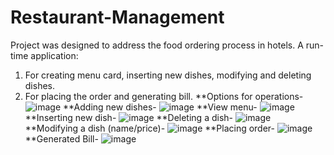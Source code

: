 # Restaurant-Management
Project was designed to address the food ordering process in hotels.
 A run-time application:
  1. For creating menu card, inserting new dishes, modifying and deleting dishes.
  2. For placing the order and generating bill.
**Options for operations-
![image](https://github.com/ishita0302/Restaurant-Management/assets/114524123/20f9b9de-c6ed-4b12-aaef-b4a8172859b8)
**Adding new dishes-
![image](https://github.com/ishita0302/Restaurant-Management/assets/114524123/ea985f33-1a61-476c-a8a6-e0b8f476b439)
**View menu-
![image](https://github.com/ishita0302/Restaurant-Management/assets/114524123/f1cae394-48e5-4967-b590-4532efe537a9)
**Inserting new dish-
![image](https://github.com/ishita0302/Restaurant-Management/assets/114524123/4b48c28f-1e73-4194-851c-2102b45cf881)
**Deleting a dish-
![image](https://github.com/ishita0302/Restaurant-Management/assets/114524123/9ac170c0-c369-43bc-af17-f328866ecef2)
**Modifying a dish (name/price)-
![image](https://github.com/ishita0302/Restaurant-Management/assets/114524123/c1e6c0a9-40e9-4ffe-8590-4ac5c2c57fcb)
**Placing order-
![image](https://github.com/ishita0302/Restaurant-Management/assets/114524123/5069c0fa-dcc8-4cbd-90d8-d2f68269d7b2)
**Generated Bill-
![image](https://github.com/ishita0302/Restaurant-Management/assets/114524123/ea9be2be-8224-4fae-8442-88f14bfd4225)








